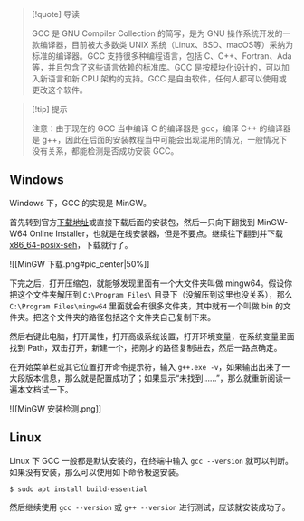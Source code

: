 > [!quote] 导读
> 
> GCC 是 GNU Compiler Collection 的简写，是为 GNU 操作系统开发的一款编译器，目前被大多数类 UNIX 系统（Linux、BSD、macOS等）采纳为标准的编译器。GCC 支持很多种编程语言，包括 C、C++、Fortran、Ada 等，并且包含了这些语言依赖的标准库。GCC 是按模块化设计的，可以加入新语言和新 CPU 架构的支持。GCC 是自由软件，任何人都可以使用或更改这个软件。

> [!tip] 提示
> 
> 注意：由于现在的 GCC 当中编译 C 的编译器是 gcc，编译 C++ 的编译器是 g++，因此在后面的安装教程当中可能会出现混用的情况，一般情况下没有关系，都能检测是否成功安装 GCC。

## Windows

Windows 下，GCC 的实现是 MinGW。

首先转到官方[下载地址](https://sourceforge.net/projects/mingw-w64/files/mingw-w64/mingw-w64-release/)或直接下载后面的安装包，然后一只向下翻找到 MinGW-W64 Online Installer，也就是在线安装器，但是不要点。继续往下翻到并下载 [x86_64-posix-seh](https://sourceforge.net/projects/mingw-w64/files/Toolchains%20targetting%20Win64/Personal%20Builds/mingw-builds/8.1.0/threads-posix/seh/x86_64-8.1.0-release-posix-seh-rt_v6-rev0.7z)，下载就行了。

![[MinGW 下载.png#pic_center|50%]]

下完之后，打开压缩包，就能够发现里面有一个大文件夹叫做 mingw64。假设你把这个文件夹解压到 `C:\Program Files\` 目录下（没解压到这里也没关系），那么 `C:\Program Files\mingw64` 里面就会有很多文件夹，其中就有一个叫做 bin 的文件夹。把这个文件夹的路径包括这个文件夹自己复制下来。

然后右键此电脑，打开属性，打开高级系统设置，打开环境变量，在系统变量里面找到 Path，双击打开，新建一个，把刚才的路径复制进去，然后一路点确定。

在开始菜单栏或其它位置打开命令提示符，输入 `g++.exe -v`，如果输出出来了一大段版本信息，那么就是配置成功了；如果显示“未找到……”，那么就重新阅读一遍本文档试一下。

![[MinGW 安装检测.png]]

## Linux

Linux 下 GCC 一般都是默认安装的，在终端中输入 `gcc --version` 就可以判断。如果没有安装，那么可以使用如下命令极速安装。

```Shell
$ sudo apt install build-essential
```

然后继续使用 `gcc --version` 或 `g++ --version` 进行测试，应该就安装成功了。